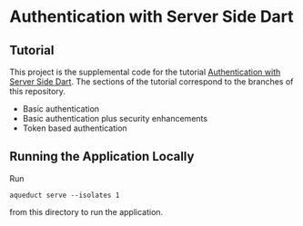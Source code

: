 # Authentication with Server Side Dart

## Tutorial

This project is the supplemental code for the tutorial [Authentication with Server Side Dart](TODO). The sections of the tutorial correspond to the branches of this repository.

- Basic authentication
- Basic authentication plus security enhancements
- Token based authentication

## Running the Application Locally

Run

```
aqueduct serve --isolates 1
``` 

from this directory to run the application.

